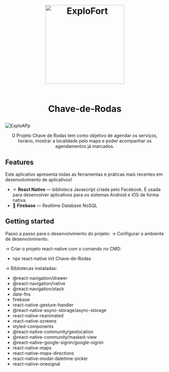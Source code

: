 <h1 align="center">
<br>
  <img src="https://user-images.githubusercontent.com/79226722/204672985-11cc6759-d999-4b11-8d24-17e9dd2a07e2.png" alt="ExploFort" width="250">
<br>
<br>

Chave-de-Rodas
</h1>

![ExploAPp](https://user-images.githubusercontent.com/79226722/204672813-72c4d042-c1b0-4e89-a8cf-430e295497d9.png)

<p align="center">O Projeto Chave de Rodas tem como objetivo de agendar os serviços, horário, mostrar a localidade pelo mapa e poder acompanhar os agendamentos já marcados.</p>

## Features
[//]: # (Add the features of your project here:)
Este aplicativo apresenta todas as ferramentas e práticas mais recentes em desenvolvimento de aplicativos!

- ⚛️ **React Native** —  biblioteca Javascript criada pelo Facebook. É usada para desenvolver aplicativos para os sistemas Android e iOS de forma nativa.
- 🔶 **Firebase** — Realtime Database NoSQL

## Getting started

Passo a passo para o desenvolvimento do projeto:
→ Configurar o ambiente de desenvolvimento.

→ Criar o projeto react-native com o comando no CMD:
- npx react-native init Chave-de-Rodas

→ Bibliotecas instaladas:
- @react-navigation/drawer
- @react-navigation/native
- @react-navigation/stack
- date-fns
- firebase
- react-native-gesture-handler
- @react-native-async-storage/async-storage
- react-native-reanimated
- react-native-screens
- styled-components
- @react-native-community/geolocation
- @react-native-community/masked-view
- @react-native-google-signin/google-signin
- react-native-maps
- react-native-maps-directions
- react-native-modal-datetime-picker
- react-native-onesignal
